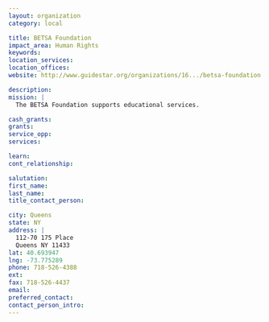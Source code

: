 ```yaml
---
layout: organization
category: local

title: BETSA Foundation
impact_area: Human Rights
keywords: 
location_services: 
location_offices: 
website: http://www.guidestar.org/organizations/16.../betsa-foundation.aspx

description: 
mission: |
  The BETSA Foundation supports educational services.

cash_grants: 
grants: 
service_opp: 
services: 

learn: 
cont_relationship: 

salutation: 
first_name: 
last_name: 
title_contact_person: 

city: Queens
state: NY
address: |
  112-70 175 Place  
  Queens NY 11433
lat: 40.693947
lng: -73.775289
phone: 718-526-4388
ext: 
fax: 718-526-4437
email: 
preferred_contact: 
contact_person_intro: 
---
```

